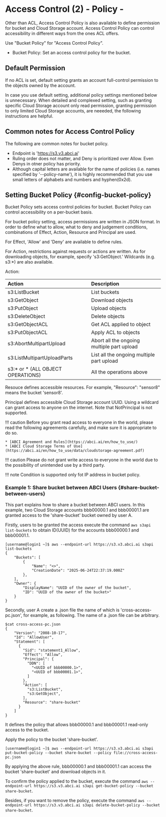 # Access Control (2) - Policy -

Other than ACL, Access Control Policy is also available to define permission for bucket and Cloud Storage account. Access Control Policy can control accessibility in different ways from the ones ACL offers.

Use "Bucket Policy" for "Access Control Policy".

* Bucket Policy: Set an access control policy for the bucket.

## Default Permission 

If no ACL is set, default setting grants an account full-control permission to the objects owned by the account. 

In case you use default setting, additional policy settings mentioned below is unnecessary. When detailed and complexed setting, such as granting specific Cloud Storage account only read permission, granting permission to only limited Cloud Storage accounts, are neeeded, the following instructions are helpful. 

## Common notes for Access Control Policy

The following are common notes for bucket policy.

- Endpoint is 'https://s3.v3.abci.ai'
- Ruling order does not matter, and Deny is prioritized over Allow. Even Denys in otner policy has priority.
- Although capital letters are available for the name of policies (i.e. names specified by '--policy-name'), it is highly recommended that you use small letters of alphabets and numbers and hyphen(0x2d).

## Setting Bucket Policy {#config-bucket-policy}

Bucket Policy sets access control policies for bucket. Bucket Policy can control accessibility on a per-bucket basis.

For bucket policy setting, access permissions are written in JSON format. In order to define what to allow, what to deny and judgement conditions, combinations of Effect, Action, Resource and Principal are used.

For Effect, 'Allow' and 'Deny' are available to define rules.

For Action, restrictions against requests or actions are written. As for downloading objects, for example, specify 's3:GetObject.' Wildcards (e.g. s3:*) are also available.

Action:

| Action | Description |
| :-- | :-- |
| s3:ListBucket | List buckets |
| s3:GetObject |Download objects |
| s3:PutObject | Upload objects |
| s3:DeleteObject | Delete objects |
| s3:GetObjectACL | Get ACL applied to object |
| s3:PutObjectACL | Apply ACL to objects |
| s3:AbortMultipartUpload           | Abort all the ongoing multiple part upload |
| s3:ListMultipartUploadParts       | List all the ongoing multiple part upload |
| s3:* or * (ALL OBJECT OPERATIONS) | All the operations above |


Resouce defines accessible resources. For example, "Resource": "sensor8" means the bucket 'sensor8'.

Principal defines accessible Cloud Storage account UUID. Using a wildcard can grant access to anyone on the internet. 
Note that NotPrincipal is not supported.

!!! caution
    Before you grant read access to everyone in the world, please read the following agreements carefully, and make sure it is appropriate to do so.
    
    * [ABCI Agreement and Rules](https://abci.ai/en/how_to_use/)
    * [ABCI Cloud Storage Terms of Use](https://abci.ai/en/how_to_use/data/cloudstorage-agreement.pdf)

!!! caution
    Please do not grant write access to everyone in the world due to the possibility of unintended use by a third party.

!!! note
    Condition is supported only fot IP address in bucket policy.


### Example 1:  Share bucket between ABCI Users {#share-bucket-between-users}

This part explains how to share a bucket between ABCI users.
In this example, two Cloud Storage accounts bbb00000.1 and bbb00001.1 are granted access to the 'share-bucket' bucket owned by user A.

Firstly, users to be granted the access execute the command `aws s3api list-buckets` to obtain ID(UUID) for the accounts bbb00000.1 and bbb00001.1.

```
[username@login1 ~]$ aws --endpoint-url https://s3.v3.abci.ai s3api list-buckets
{
    "Buckets": [
        {
            "Name": "<>",
            "CreationDate": "2025-06-24T22:37:19.000Z"
        },
    ],
    "Owner": {
        "DisplayName": "UUID of the owner of the bucket",
        "ID": "UUID of the owner of the bucket>"
    }
}
```

Secondly, user A create a .json file the name of which is 'cross-access-pc.json', for example, as following. The name of a .json file can be arbitrary.

```
$cat cross-access-pc.json
{
    "Version": "2008-10-17",
    "Id": "AllowUser",
    "Statement": [
      {
        "Sid": "statement1_Allow",
        "Effect": "Allow",
        "Principal": {
          "DDN": [
            "<UUID of bbb00000.1>",
            "<UUID of bbb00001.1>",
          ]
        },
        "Action": [
          "s3:ListBucket",
          "s3:GetObject",
        ],
        "Resource": "share-bucket"
      }
    ]
}
```

It defines the policy that allows bbb00000.1 and bbb00001.1 read-only access to the bucket.

Apply the policy to the bucket 'share-bucket'.

```
[username@login1 ~]$ aws --endpoint-url https://s3.v3.abci.ai s3api put-bucket-policy --bucket share-bucket --policy file://cross-access-pc.json
```

By applying the above rule, bbb00000.1 and bbb00001.1 can access the bucket 'share-bucket' and download objects in it.

To confirm the policy applied to the bucket, execute the command `aws --endpoint-url https://s3.v3.abci.ai s3api get-bucket-policy --bucket share-bucket`.

Besides, if you want to remove the policy, execute the command `aws --endpoint-url https://s3.v3.abci.ai s3api delete-bucket-policy --bucket share-bucket`.

